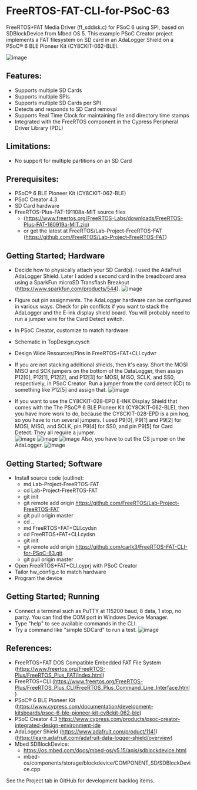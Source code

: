 # FreeRTOS-FAT-CLI-for-PSoC-63
FreeRTOS+FAT Media Driver (ff_sddisk.c) for PSoC 6 using SPI, based on SDBlockDevice from Mbed OS 5. This example PSoC Creator project implements a FAT filesystem on SD card in an AdaLogger Shield on a PSoC® 6 BLE Pioneer Kit (CY8CKIT-062-BLE).

![image](https://github.com/carlk3/FreeRTOS-FAT-CLI-for-PSoC-63/blob/master/images/IMG_1276.JPG "Finished product")

## Features:
* Supports multiple SD Cards
* Supports multiple SPIs
* Supports multiple SD Cards per SPI
* Detects and responds to SD Card removal
* Supports Real Time Clock for maintaining file and directory time stamps
* Integrated with the FreeRTOS component in the Cypress Peripheral Driver Library (PDL)

## Limitations:
* No support for multiple partitions on an SD Card

## Prerequisites:
* PSoC® 6 BLE Pioneer Kit (CY8CKIT-062-BLE)
* PSoC Creator 4.3 
* SD Card hardware
* FreeRTOS-Plus-FAT-191108a-MIT source files 
  * (https://www.freertos.org/FreeRTOS-Labs/downloads/FreeRTOS-Plus-FAT-160919a-MIT.zip)
  * or get the latest at FreeRTOS/Lab-Project-FreeRTOS-FAT (https://github.com/FreeRTOS/Lab-Project-FreeRTOS-FAT)

## Getting Started; Hardware
* Decide how to physically attach your SD Card(s). I used the AdaFruit AdaLogger Shield. Later I added a second card in the breadboard area using a SparkFun microSD Transflash Breakout (https://www.sparkfun.com/products/544). ![image](https://github.com/carlk3/FreeRTOS-FAT-CLI-for-PSoC-63/blob/master/images/IMG_1259.JPG "Two Cards")
* Figure out pin assignments. The AdaLogger hardware can be configured in various ways. Check for pin conflicts if you want to stack the AdaLogger and the E-ink display shield board. You will probably need to run a jumper wire for the Card Detect switch.
 * In PSoC Creator, customize to match hardware:
  * Schematic in TopDesign.cysch 
  * Design Wide Resources/Pins in FreeRTOS+FAT+CLI.cydwr 

 * If you are not stacking additional shields, then it's easy. Short the MOSI MISO and SCK jumpers on the bottom of the DataLogger, then assign P12[0], P12[1], P12[2], and P12[3] for MOSI, MISO, SCLK, and SS0, respectively, in PSoC Creator. Run a jumper from the card detect (CD) to something like P12[5] and assign that. 
![image](https://github.com/carlk3/FreeRTOS-FAT-CLI-for-PSoC-63/blob/master/images/IMG_1258.JPG "Shorting the jumpers")
  
* If you want to use the CY8CKIT-028-EPD E-INK Display Shield that comes with the The PSoC® 6 BLE Pioneer Kit (CY8CKIT-062-BLE), then you have more work to do, because the CY8CKIT-028-EPD is a pin hog, so you have to run several jumpers. I used P9[0], P9[1] and P9[2] for MOSI, MISO, and SCLK, pin P9[4] for SS0, and pin P9[5] for Card Detect. They all require a jumper.  
![image](https://github.com/carlk3/FreeRTOS-FAT-CLI-for-PSoC-63/blob/master/images/IMG_1267.JPG "Jumpers in header")
![image](https://github.com/carlk3/FreeRTOS-FAT-CLI-for-PSoC-63/blob/master/images/IMG_1261.JPG "Jumpers on AdaLogger")
![image](https://github.com/carlk3/FreeRTOS-FAT-CLI-for-PSoC-63/blob/master/images/IMG_1263.JPG "Jumpers on AdaLogger")
Also, you have to cut the CS jumper on the AdaLogger.
![image](https://github.com/carlk3/FreeRTOS-FAT-CLI-for-PSoC-63/blob/master/images/IMG_1230.JPG "Cutting CS")
 
## Getting Started; Software
* Install source code (outline):
  * md Lab-Project-FreeRTOS-FAT
  * cd Lab-Project-FreeRTOS-FAT
  * git init
  * git remote add origin https://github.com/FreeRTOS/Lab-Project-FreeRTOS-FAT
  * git pull origin master
  * cd ..
  * md FreeRTOS+FAT+CLI.cydsn
  * cd FreeRTOS+FAT+CLI.cydsn
  * git init
  * git remote add origin https://github.com/carlk3/FreeRTOS-FAT-CLI-for-PSoC-63.git
  * git pull origin master
* Open FreeRTOS+FAT+CLI.cyprj with PSoC Creator
* Tailor hw_config.c to match hardware
* Program the device

## Getting Started; Running
* Connect a terminal such as PuTTY at 115200 baud, 8 data, 1 stop, no parity. You can find the COM port in Windows Device Manager.
* Type "help" to see available commands in the CLI.
* Try a command like "simple SDCard" to run a test.
![image](https://github.com/carlk3/FreeRTOS-FAT-CLI-for-PSoC-63/blob/master/images/tty.png "Running")

## References:
* FreeRTOS+FAT DOS Compatible Embedded FAT File System (https://www.freertos.org/FreeRTOS-Plus/FreeRTOS_Plus_FAT/index.html)
* FreeRTOS+CLI (https://www.freertos.org/FreeRTOS-Plus/FreeRTOS_Plus_CLI/FreeRTOS_Plus_Command_Line_Interface.html)
* PSoC® 6 BLE Pioneer Kit (https://www.cypress.com/documentation/development-kitsboards/psoc-6-ble-pioneer-kit-cy8ckit-062-ble) 
* PSoC Creator 4.3 https://www.cypress.com/products/psoc-creator-integrated-design-environment-ide
* AdaLogger Shield (https://www.adafruit.com/product/1141) (https://learn.adafruit.com/adafruit-data-logger-shield/overview)
* Mbed SDBlockDevice:
  * https://os.mbed.com/docs/mbed-os/v5.15/apis/sdblockdevice.html
  * mbed-os/components/storage/blockdevice/COMPONENT_SD/SDBlockDevice.cpp

See the Project tab in GitHub for development backlog items.
